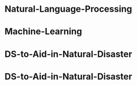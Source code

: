 # Natural-Language-Processing
# Machine-Learning
# DS-to-Aid-in-Natural-Disaster
# DS-to-Aid-in-Natural-Disaster
